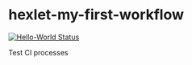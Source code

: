 # hexlet-my-first-workflow
[![Hello-World Status](https://github.com/isas2/hexlet-my-first-workflow/actions/workflows/hello-world.yml/badge.svg)](https://github.com/isas2/hexlet-my-first-workflow/actions)

Test CI processes
